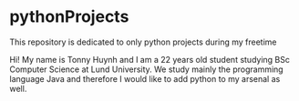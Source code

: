 # pythonProjects
This repository is dedicated to only python projects during my freetime

Hi! My name is Tonny Huynh and I am a 22 years old student studying BSc Computer Science at Lund University. We study mainly the programming language Java and therefore I would like to add python to my arsenal as well.
